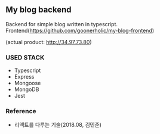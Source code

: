 ## My blog backend

Backend for simple blog written in typescript.
Frontend(https://github.com/goonerholic/my-blog-frontend)

(actual product: http://34.97.73.80)

### USED STACK

- Typescript
- Express
- Mongoose
- MongoDB
- Jest

### Reference

- 리액트를 다루는 기술(2018.08, 김민준)
